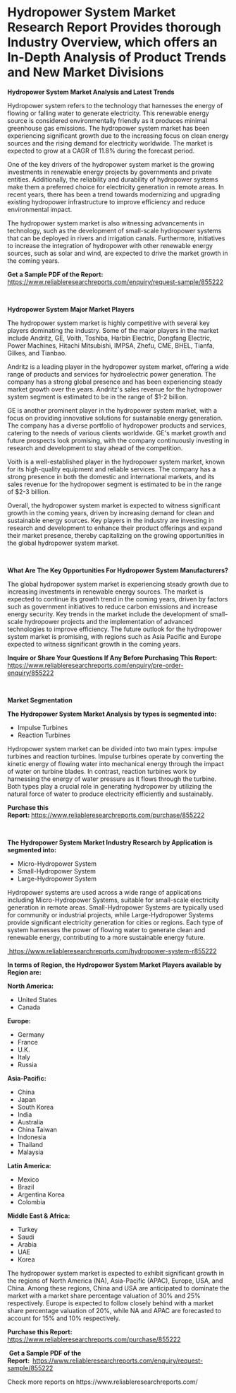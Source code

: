<p><h1>Hydropower System Market Research Report Provides thorough Industry Overview, which offers an In-Depth Analysis of Product Trends and New Market Divisions</h1></p><p><strong>Hydropower System Market Analysis and Latest Trends</strong></p>
<p><p>Hydropower system refers to the technology that harnesses the energy of flowing or falling water to generate electricity. This renewable energy source is considered environmentally friendly as it produces minimal greenhouse gas emissions. The hydropower system market has been experiencing significant growth due to the increasing focus on clean energy sources and the rising demand for electricity worldwide. The market is expected to grow at a CAGR of 11.8% during the forecast period.</p><p>One of the key drivers of the hydropower system market is the growing investments in renewable energy projects by governments and private entities. Additionally, the reliability and durability of hydropower systems make them a preferred choice for electricity generation in remote areas. In recent years, there has been a trend towards modernizing and upgrading existing hydropower infrastructure to improve efficiency and reduce environmental impact.</p><p>The hydropower system market is also witnessing advancements in technology, such as the development of small-scale hydropower systems that can be deployed in rivers and irrigation canals. Furthermore, initiatives to increase the integration of hydropower with other renewable energy sources, such as solar and wind, are expected to drive the market growth in the coming years.</p></p>
<p><strong>Get a Sample PDF of the Report:&nbsp;</strong> <a href="https://www.reliableresearchreports.com/enquiry/request-sample/855222">https://www.reliableresearchreports.com/enquiry/request-sample/855222</a></p>
<p>&nbsp;</p>
<p><strong>Hydropower System Major Market Players</strong></p>
<p><p>The hydropower system market is highly competitive with several key players dominating the industry. Some of the major players in the market include Andritz, GE, Voith, Toshiba, Harbin Electric, Dongfang Electric, Power Machines, Hitachi Mitsubishi, IMPSA, Zhefu, CME, BHEL, Tianfa, Gilkes, and Tianbao.</p><p>Andritz is a leading player in the hydropower system market, offering a wide range of products and services for hydroelectric power generation. The company has a strong global presence and has been experiencing steady market growth over the years. Andritz's sales revenue for the hydropower system segment is estimated to be in the range of $1-2 billion.</p><p>GE is another prominent player in the hydropower system market, with a focus on providing innovative solutions for sustainable energy generation. The company has a diverse portfolio of hydropower products and services, catering to the needs of various clients worldwide. GE's market growth and future prospects look promising, with the company continuously investing in research and development to stay ahead of the competition.</p><p>Voith is a well-established player in the hydropower system market, known for its high-quality equipment and reliable services. The company has a strong presence in both the domestic and international markets, and its sales revenue for the hydropower segment is estimated to be in the range of $2-3 billion.</p><p>Overall, the hydropower system market is expected to witness significant growth in the coming years, driven by increasing demand for clean and sustainable energy sources. Key players in the industry are investing in research and development to enhance their product offerings and expand their market presence, thereby capitalizing on the growing opportunities in the global hydropower system market.</p></p>
<p>&nbsp;</p>
<p><strong>What Are The Key Opportunities For Hydropower System Manufacturers?</strong></p>
<p><p>The global hydropower system market is experiencing steady growth due to increasing investments in renewable energy sources. The market is expected to continue its growth trend in the coming years, driven by factors such as government initiatives to reduce carbon emissions and increase energy security. Key trends in the market include the development of small-scale hydropower projects and the implementation of advanced technologies to improve efficiency. The future outlook for the hydropower system market is promising, with regions such as Asia Pacific and Europe expected to witness significant growth in the coming years.</p></p>
<p><strong>Inquire or Share Your Questions If Any Before Purchasing This Report:</strong> <a href="https://www.reliableresearchreports.com/enquiry/pre-order-enquiry/855222">https://www.reliableresearchreports.com/enquiry/pre-order-enquiry/855222</a></p>
<p>&nbsp;</p>
<p><strong>Market Segmentation</strong></p>
<p><strong>The Hydropower System Market Analysis by types is segmented into:</strong></p>
<p><ul><li>Impulse Turbines</li><li>Reaction Turbines</li></ul></p>
<p><p>Hydropower system market can be divided into two main types: impulse turbines and reaction turbines. Impulse turbines operate by converting the kinetic energy of flowing water into mechanical energy through the impact of water on turbine blades. In contrast, reaction turbines work by harnessing the energy of water pressure as it flows through the turbine. Both types play a crucial role in generating hydropower by utilizing the natural force of water to produce electricity efficiently and sustainably.</p></p>
<p><strong>Purchase this Report:&nbsp;</strong><a href="https://www.reliableresearchreports.com/purchase/855222">https://www.reliableresearchreports.com/purchase/855222</a></p>
<p>&nbsp;</p>
<p><strong>The Hydropower System Market Industry Research by Application is segmented into:</strong></p>
<p><ul><li>Micro-Hydropower System</li><li>Small-Hydropower System</li><li>Large-Hydropower System</li></ul></p>
<p><p>Hydropower systems are used across a wide range of applications including Micro-Hydropower Systems, suitable for small-scale electricity generation in remote areas. Small-Hydropower Systems are typically used for community or industrial projects, while Large-Hydropower Systems provide significant electricity generation for cities or regions. Each type of system harnesses the power of flowing water to generate clean and renewable energy, contributing to a more sustainable energy future.</p></p>
<p><a href="https://www.reliableresearchreports.com/hydropower-system-r855222">&nbsp;https://www.reliableresearchreports.com/hydropower-system-r855222</a></p>
<p><strong>In terms of Region, the Hydropower System Market Players available by Region are:</strong></p>
<p>
    <p> <strong> North America: </strong>
        <ul>
            <li>United States</li>
            <li>Canada</li>
        </ul>
        </p> 
    <p> <strong> Europe: </strong>
        <ul>
            <li>Germany</li>
            <li>France</li>
            <li>U.K.</li>
            <li>Italy</li>
            <li>Russia</li>
        </ul>
        </p> 
    <p> <strong> Asia-Pacific: </strong>
        <ul>
            <li>China</li>
            <li>Japan</li>
            <li>South Korea</li>
            <li>India</li>
            <li>Australia</li>
            <li>China Taiwan</li>
            <li>Indonesia</li>
            <li>Thailand</li>
            <li>Malaysia</li>
        </ul>
        </p> 
    <p> <strong> Latin America: </strong>
        <ul>
            <li>Mexico</li>
            <li>Brazil</li>
            <li>Argentina Korea</li>
            <li>Colombia</li>
        </ul>
        </p> 
    <p> <strong> Middle East & Africa: </strong>
        <ul>
            <li>Turkey</li>
            <li>Saudi</li>
            <li>Arabia</li>
            <li>UAE</li>
            <li>Korea</li>
        </ul>
    </p>
    </p>
<p><p>The hydropower system market is expected to exhibit significant growth in the regions of North America (NA), Asia-Pacific (APAC), Europe, USA, and China. Among these regions, China and USA are anticipated to dominate the market with a market share percentage valuation of 30% and 25% respectively. Europe is expected to follow closely behind with a market share percentage valuation of 20%, while NA and APAC are forecasted to account for 15% and 10% respectively.</p></p>
<p><strong>Purchase this Report: </strong><a href="https://www.reliableresearchreports.com/purchase/855222">https://www.reliableresearchreports.com/purchase/855222</a></p>
<p>&nbsp;<strong>Get a Sample PDF of the Report:&nbsp;&nbsp;</strong><a href="https://www.reliableresearchreports.com/enquiry/request-sample/855222">https://www.reliableresearchreports.com/enquiry/request-sample/855222</a></p>
<p><strong></strong></p>
<p>Check more reports on https://www.reliableresearchreports.com/</p>
